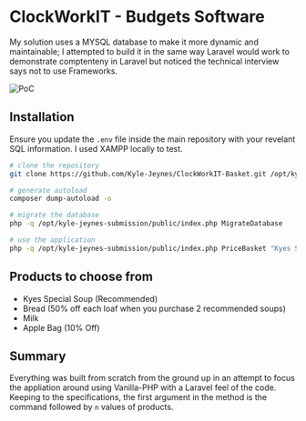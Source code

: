# ClockWorkIT - Budgets Software

My solution uses a MYSQL database to make it more dynamic and maintainable; I attempted to build it in the same way Laravel would work to demonstrate comptenteny in Laravel but noticed the technical interview says not to use Frameworks.

![PoC](https://i.imgur.com/00EtfgH.png)

## Installation

Ensure you update the `.env` file inside the main repository with your revelant SQL information. I used XAMPP locally to test.

```bash
# clone the repository
git clone https://github.com/Kyle-Jeynes/ClockWorkIT-Basket.git /opt/kyle-jeynes-submission

# generate autoload
composer dump-autoload -o

# migrate the database
php -q /opt/kyle-jeynes-submission/public/index.php MigrateDatabase

# use the application
php -q /opt/kyle-jeynes-submission/public/index.php PriceBasket "Kyes Special Soup" "Kyes Special Soup" "Bread"
```

## Products to choose from

- Kyes Special Soup (Recommended)
- Bread (50% off each loaf when you purchase 2 recommended soups)
- Milk
- Apple Bag (10% Off)

## Summary

Everything was built from scratch from the ground up in an attempt to focus the appliation around using Vanilla-PHP with a Laravel feel of the code. Keeping to the specifications, the first argument in the method is the command followed by `n` values of products.

